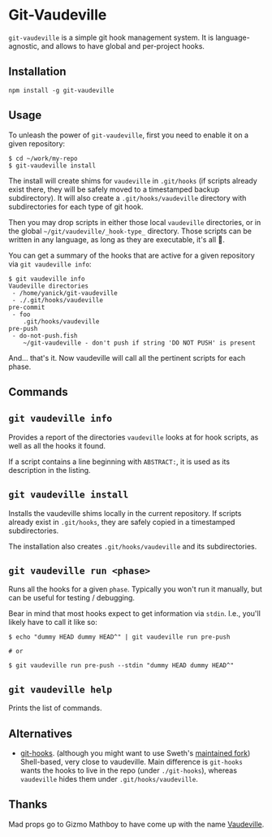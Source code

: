# Git-Vaudeville

`git-vaudeville` is a simple git hook management system. It is
language-agnostic, and allows to have global and per-project hooks.

## Installation

    npm install -g git-vaudeville

## Usage

To unleash the power of `git-vaudeville`, first you need
to enable it on a given repository:

```
$ cd ~/work/my-repo
$ git-vaudeville install
```

The install will create shims for `vaudeville` in `.git/hooks` (if scripts
already exist there, they will be safely moved to a timestamped backup
subdirectory). It will also create a `.git/hooks/vaudeville` directory
with subdirectories for each type of git hook.

Then you may drop scripts in either those local `vaudeville` directories,
or in the global `~/git/vaudeville/_hook-type_` directory. Those scripts can
be written in any language, as long as they are executable, it's all :100:.

You can get a summary of the hooks that are active for
a given repository via `git vaudeville info`:

```
$ git vaudeville info
Vaudeville directories
 - /home/yanick/git-vaudeville
 - ./.git/hooks/vaudeville
pre-commit
 - foo
    .git/hooks/vaudeville
pre-push
 - do-not-push.fish
    ~/git-vaudeville - don't push if string 'DO NOT PUSH' is present
```

And... that's it. Now vaudeville will call all the pertinent
scripts for each phase.

## Commands

## `git vaudeville info`

Provides a report of the directories `vaudeville` looks at
for hook scripts, as well as all the hooks it found.

If a script contains a line beginning with `ABSTRACT:`, it
is used as its description in the listing.

## `git vaudeville install`

Installs the vaudeville shims locally in the current repository. 
If scripts already exist in `.git/hooks`, they are safely
copied in a timestamped subdirectories. 

The installation also creates `.git/hooks/vaudeville` and its
subdirectories.

## `git vaudeville run <phase>`

Runs all the hooks for a given `phase`.
Typically you won't run it manually, but can be useful for testing /
debugging. 

Bear in mind that most hooks expect to get information via `stdin`. I.e.,
you'll likely have to call it like so:

```
$ echo "dummy HEAD dummy HEAD^" | git vaudeville run pre-push

# or

$ git vaudeville run pre-push --stdin "dummy HEAD dummy HEAD^"
```

## `git vaudeville help`

Prints the list of commands.

## Alternatives

- [git-hooks](https://github.com/icefox/git-hooks). (although
    you might want to use Sweth's [maintained
    fork](https://github.com/sweth/git-hooks))  Shell-based, very
    close to vaudeville. Main difference is `git-hooks` wants the
    hooks to live in the repo (under `./git-hooks`), whereas
    `vaudeville` hides them under `.git/hooks/vaudeville`.

## Thanks

Mad props go to Gizmo Mathboy to have come up with the name
[Vaudeville](https://twitter.com/gizmomathboy/status/1174495897532715008).
